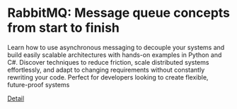 # RabbitMQ: Message queue concepts from start to finish

Learn how to use asynchronous messaging to decouple your systems and build easily scalable architectures with hands-on examples in Python and C#. Discover techniques to reduce friction, scale distributed systems effortlessly, and adapt to changing requirements without constantly rewriting your code. Perfect for developers looking to create flexible, future-proof systems 

[Detail](https://eduitfree.com/course/rabbitmq-message-queue-concepts-from-start-to-finish)